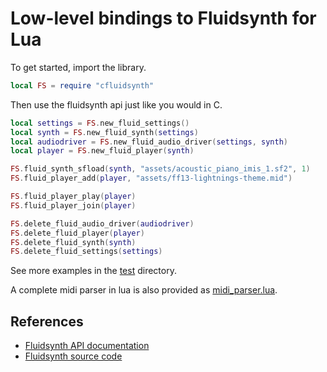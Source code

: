 # Low-level bindings to Fluidsynth for Lua

To get started, import the library.

```lua
local FS = require "cfluidsynth"
```
Then use the fluidsynth api just like you would in C.

```lua
local settings = FS.new_fluid_settings()
local synth = FS.new_fluid_synth(settings)
local audiodriver = FS.new_fluid_audio_driver(settings, synth)
local player = FS.new_fluid_player(synth)

FS.fluid_synth_sfload(synth, "assets/acoustic_piano_imis_1.sf2", 1)
FS.fluid_player_add(player, "assets/ff13-lightnings-theme.mid")

FS.fluid_player_play(player)
FS.fluid_player_join(player)

FS.delete_fluid_audio_driver(audiodriver)
FS.delete_fluid_player(player)
FS.delete_fluid_synth(synth)
FS.delete_fluid_settings(settings)
```

See more examples in the [test](https://github.com/ericnething/fluidsynth/tree/master/test) directory.

A complete midi parser in lua is also provided as [midi_parser.lua](https://github.com/ericnething/fluidsynth/blob/master/test/midi_parser.lua).

## References

+ [Fluidsynth API documentation](http://fluidsynth.sourceforge.net/api/)
+ [Fluidsynth source code](https://sourceforge.net/p/fluidsynth/code-git/ci/master/tree/fluidsynth/)
